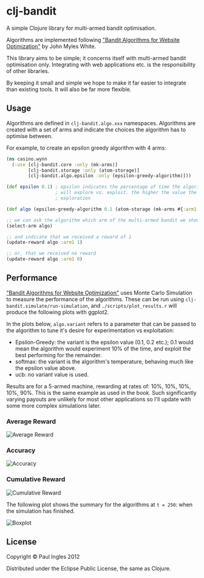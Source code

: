 # clj-bandit

A simple Clojure library for multi-armed bandit optimisation.

Algorithms are implemented following ["Bandit Algorithms for Website Optimization"](http://shop.oreilly.com/product/0636920027393.do) by John Myles White.

This library aims to be simple; it concerns itself with multi-armed bandit optimisation only. Integrating with web applications etc. is the responsibility of other libraries.

By keeping it small and simple we hope to make it far easier to integrate than existing tools. It will also be far more flexible.

## Usage

Algorithms are defined in `clj-bandit.algo.xxx` namespaces. Algorithms are created with a set of arms and indicate the choices the algorithm has to optimise between.

For example, to create an epsilon greedy algorithm with 4 arms:

```clojure
(ns casino.wynn
  (:use [clj-bandit.core :only (mk-arms)]
        [clj-bandit.storage :only (atom-storage)]
        [clj-bandit.algo.epsilon :only (epsilon-greedy-algorithm)]))

(def epsilon 0.1) ; epsilon indicates the percentage of time the algorithm
                  ; will explore vs. exploit. the higher the value the more
                  ; exploration

(def algo (epsilon-greedy-algorithm 0.1 (atom-storage (mk-arms #{:arm1 :arm2 :arm3 :arm4}))))

;; we can ask the algorithm which arm of the multi-armed bandit we should pull next:
(select-arm algo)

;; and indicate that we received a reward of 1
(update-reward algo :arm1 1)

;; or, that we received no reward
(update-reward algo :arm1 0)
```

## Performance

["Bandit Algorithms for Website Optimization"](http://shop.oreilly.com/product/0636920027393.do) uses Monte Carlo Simulation to measure the performance of the algorithms. These can be run using `clj-bandit.simulate/run-simulation`, and `./scripts/plot_results.r` will produce the following plots with ggplot2.

In the plots below, `algo.variant` refers to a parameter that can be passed to the algorithm to tune it's desire for experimentation vs exploitation:

* Epsilon-Greedy: the variant is the epsilon value (0.1, 0.2 etc.); 0.1 would mean the algorithm would experiment 10% of the time, and exploit the best performing for the remainder.
* softmax: the variant is the algorithm's temperature, behaving much like the epsilon value above.
* ucb: no variant value is used.

Results are for a 5-armed machine, rewarding at rates of: 10%, 10%, 10%, 10%, 90%. This is the same example as used in the book. Such significantly varying payouts are unlikely for most other applications so I'll update with some more complex simulations later.

### Average Reward

![Average Reward](http://clojure.bandit.s3-external-3.amazonaws.com/avg_reward.png)

### Accuracy

![Accuracy](http://clojure.bandit.s3-external-3.amazonaws.com/accuracy.png)

### Cumulative Reward

![Cumulative Reward](http://clojure.bandit.s3-external-3.amazonaws.com/cumulative_reward.png)

The following plot shows the summary for the algorithms at `t = 250`: when the simulation has finished.

![Boxplot](http://clojure.bandit.s3-external-3.amazonaws.com/algorithm_reward_boxplot.png)

## License

Copyright &copy; Paul Ingles 2012

Distributed under the Eclipse Public License, the same as Clojure.
